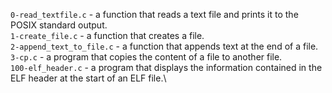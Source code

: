 `0-read_textfile.c` - a function that reads a text file and prints it to the POSIX standard output.\
`1-create_file.c` - a function that creates a file.\
`2-append_text_to_file.c` - a function that appends text at the end of a file.\
`3-cp.c` - a program that copies the content of a file to another file.\
`100-elf_header.c` - a program that displays the information contained in the ELF header at the start of an ELF file.\
